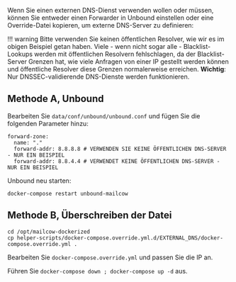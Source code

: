 Wenn Sie einen externen DNS-Dienst verwenden wollen oder müssen, können Sie entweder einen Forwarder in Unbound einstellen oder eine Override-Datei kopieren, um externe DNS-Server zu definieren:

   !!! warning
   Bitte verwenden Sie keinen öffentlichen Resolver, wie wir es im obigen Beispiel getan haben. Viele - wenn nicht sogar alle - Blacklist-Lookups werden mit öffentlichen Resolvern fehlschlagen, da der Blacklist-Server Grenzen hat, wie viele Anfragen von einer IP gestellt werden können und öffentliche Resolver diese Grenzen normalerweise erreichen.
   **Wichtig**: Nur DNSSEC-validierende DNS-Dienste werden funktionieren.

## Methode A, Unbound

Bearbeiten Sie `data/conf/unbound/unbound.conf` und fügen Sie die folgenden Parameter hinzu:

```
forward-zone:
  name: "."
  forward-addr: 8.8.8.8 # VERWENDEN SIE KEINE ÖFFENTLICHEN DNS-SERVER - NUR EIN BEISPIEL
  forward-addr: 8.8.4.4 # VERWENDET KEINE ÖFFENTLICHEN DNS-SERVER - NUR EIN BEISPIEL
```

Unbound neu starten:

```
docker-compose restart unbound-mailcow
```


## Methode B, Überschreiben der Datei

```
cd /opt/mailcow-dockerized
cp helper-scripts/docker-compose.override.yml.d/EXTERNAL_DNS/docker-compose.override.yml .
```

Bearbeiten Sie `docker-compose.override.yml` und passen Sie die IP an.

Führen Sie `docker-compose down ; docker-compose up -d` aus.